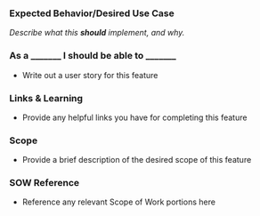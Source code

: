 ### Expected Behavior/Desired Use Case
_Describe what this **should** implement, and why._

### As a _______ I should be able to _______
- Write out a user story for this feature

### Links & Learning
- Provide any helpful links you have for completing this feature

### Scope
- Provide a brief description of the desired scope of this feature

### SOW Reference
- Reference any relevant Scope of Work portions here
